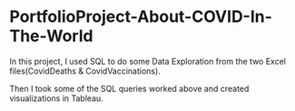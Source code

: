 # PortfolioProject-About-COVID-In-The-World

In this project, I used SQL to do some Data Exploration from the two Excel files(CovidDeaths & CovidVaccinations). 

Then I took some of the SQL queries worked above and created visualizations in Tableau.
